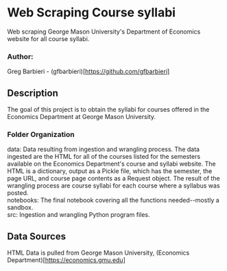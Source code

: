 # Web Scraping Course syllabi
Web scraping George Mason University's Department of Economics website for all course syllabi.

### Author:
Greg Barbieri - (gfbarbieri)[https://github.com/gfbarbieri]

## Description
The goal of this project is to obtain the syllabi for courses offered in the Economics Department at George Mason University.

### Folder Organization
data: Data resulting from ingestion and wrangling process. The data ingested are the HTML for all of the courses listed for the semesters available on the Economics Department's course and syllabi website. The HTML is a dictionary, output as a Pickle file, which has the semester, the page URL, and course page contents as a Request object. The result of the wrangling process are course syllabi for each course where a syllabus was posted.  
notebooks: The final notebook covering all the functions needed--mostly a sandbox.  
src: Ingestion and wrangling Python program files.

## Data Sources
HTML Data is pulled from George Mason University, (Economics Department)[https://economics.gmu.edu]
